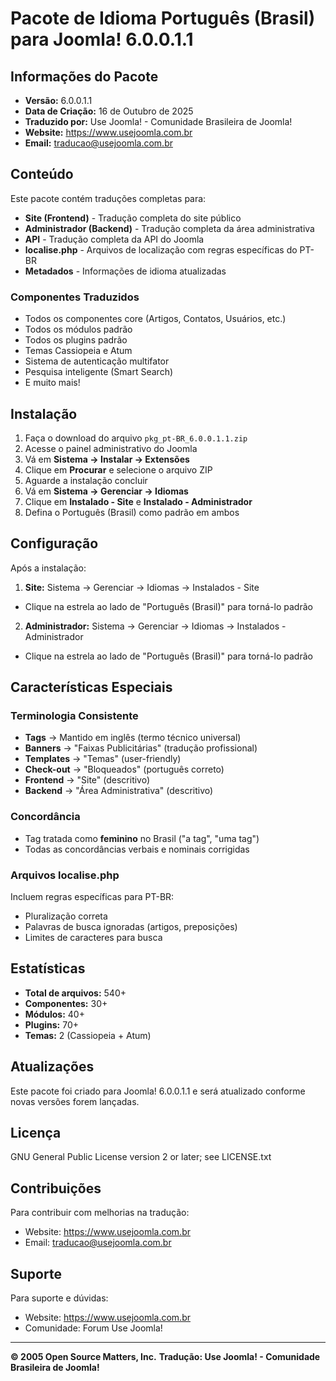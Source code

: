 # Pacote de Idioma Português (Brasil) para Joomla! 6.0.0.1.1

## Informações do Pacote

- **Versão:** 6.0.0.1.1
- **Data de Criação:** 16 de Outubro de 2025
- **Traduzido por:** Use Joomla! - Comunidade Brasileira de Joomla!
- **Website:** https://www.usejoomla.com.br
- **Email:** traducao@usejoomla.com.br

## Conteúdo

Este pacote contém traduções completas para:

- **Site (Frontend)** - Tradução completa do site público
- **Administrador (Backend)** - Tradução completa da área administrativa
- **API** - Tradução completa da API do Joomla
- **localise.php** - Arquivos de localização com regras específicas do PT-BR
- **Metadados** - Informações de idioma atualizadas

### Componentes Traduzidos

- Todos os componentes core (Artigos, Contatos, Usuários, etc.)
- Todos os módulos padrão
- Todos os plugins padrão
- Temas Cassiopeia e Atum
- Sistema de autenticação multifator
- Pesquisa inteligente (Smart Search)
- E muito mais!

## Instalação

1. Faça o download do arquivo `pkg_pt-BR_6.0.0.1.1.zip`
2. Acesse o painel administrativo do Joomla
3. Vá em **Sistema → Instalar → Extensões**
4. Clique em **Procurar** e selecione o arquivo ZIP
5. Aguarde a instalação concluir
6. Vá em **Sistema → Gerenciar → Idiomas**
7. Clique em **Instalado - Site** e **Instalado - Administrador**
8. Defina o Português (Brasil) como padrão em ambos

## Configuração

Após a instalação:

1. **Site:** Sistema → Gerenciar → Idiomas → Instalados - Site
 - Clique na estrela ao lado de "Português (Brasil)" para torná-lo padrão

2. **Administrador:** Sistema → Gerenciar → Idiomas → Instalados - Administrador
 - Clique na estrela ao lado de "Português (Brasil)" para torná-lo padrão

## Características Especiais

### Terminologia Consistente

- **Tags** → Mantido em inglês (termo técnico universal)
- **Banners** → "Faixas Publicitárias" (tradução profissional)
- **Templates** → "Temas" (user-friendly)
- **Check-out** → "Bloqueados" (português correto)
- **Frontend** → "Site" (descritivo)
- **Backend** → "Área Administrativa" (descritivo)

### Concordância

- Tag tratada como **feminino** no Brasil ("a tag", "uma tag")
- Todas as concordâncias verbais e nominais corrigidas

### Arquivos localise.php

Incluem regras específicas para PT-BR:
- Pluralização correta
- Palavras de busca ignoradas (artigos, preposições)
- Limites de caracteres para busca

## Estatísticas

- **Total de arquivos:** 540+
- **Componentes:** 30+
- **Módulos:** 40+
- **Plugins:** 70+
- **Temas:** 2 (Cassiopeia + Atum)

## Atualizações

Este pacote foi criado para Joomla! 6.0.0.1.1 e será atualizado conforme novas versões forem lançadas.

## Licença

GNU General Public License version 2 or later; see LICENSE.txt

## Contribuições

Para contribuir com melhorias na tradução:
- Website: https://www.usejoomla.com.br
- Email: traducao@usejoomla.com.br

## Suporte

Para suporte e dúvidas:
- Website: https://www.usejoomla.com.br
- Comunidade: Forum Use Joomla!

---

**© 2005 Open Source Matters, Inc.**
**Tradução: Use Joomla! - Comunidade Brasileira de Joomla!**
